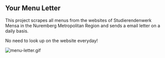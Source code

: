 ## Your Menu Letter

This project scrapes all menus from the websites of Studierendenwerk Mensa in the  Nuremberg Metropolitan Region and sends a email letter on a daily basis.

No need to look up on the website everyday!

![menu-letter.gif](./menu-letter.gif)
